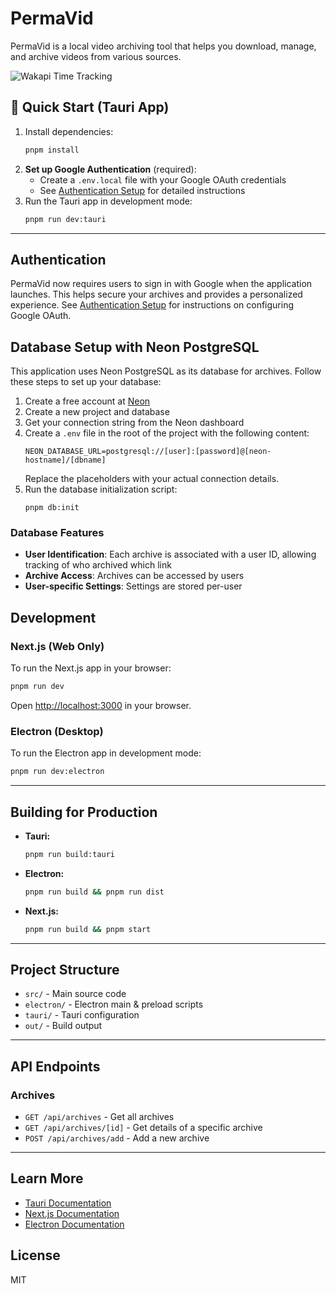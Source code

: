 # PermaVid

PermaVid is a local video archiving tool that helps you download, manage, and archive videos from various sources.

<img src="https://wakapi-qt1b.onrender.com/api/badge/fahad/interval:any/project:permavid" 
     alt="Wakapi Time Tracking" 
     title="Spent more than that amount of time spent on this project">

## 🚀 Quick Start (Tauri App)

1. Install dependencies:
   ```bash
   pnpm install
   ```
2. **Set up Google Authentication** (required):
   - Create a `.env.local` file with your Google OAuth credentials
   - See [Authentication Setup](./docs/AUTH_SETUP.md) for detailed instructions
3. Run the Tauri app in development mode:
   ```bash
   pnpm run dev:tauri
   ```

---

## Authentication

PermaVid now requires users to sign in with Google when the application launches. This helps secure your archives and provides a personalized experience. See [Authentication Setup](./docs/AUTH_SETUP.md) for instructions on configuring Google OAuth.

## Database Setup with Neon PostgreSQL

This application uses Neon PostgreSQL as its database for archives. Follow these steps to set up your database:

1. Create a free account at [Neon](https://neon.tech/)
2. Create a new project and database
3. Get your connection string from the Neon dashboard
4. Create a `.env` file in the root of the project with the following content:
   ```
   NEON_DATABASE_URL=postgresql://[user]:[password]@[neon-hostname]/[dbname]
   ```
   Replace the placeholders with your actual connection details.
5. Run the database initialization script:
   ```
   pnpm db:init
   ```

### Database Features

- **User Identification**: Each archive is associated with a user ID, allowing tracking of who archived which link
- **Archive Access**: Archives can be accessed by users
- **User-specific Settings**: Settings are stored per-user

## Development

### Next.js (Web Only)
To run the Next.js app in your browser:
```bash
pnpm run dev
```
Open [http://localhost:3000](http://localhost:3000) in your browser.

### Electron (Desktop)
To run the Electron app in development mode:
```bash
pnpm run dev:electron
```

---

## Building for Production

- **Tauri:**
  ```bash
  pnpm run build:tauri
  ```
- **Electron:**
  ```bash
  pnpm run build && pnpm run dist
  ```
- **Next.js:**
  ```bash
  pnpm run build && pnpm start
  ```

---

## Project Structure
- `src/` - Main source code
- `electron/` - Electron main & preload scripts
- `tauri/` - Tauri configuration
- `out/` - Build output

---

## API Endpoints

### Archives
- `GET /api/archives` - Get all archives
- `GET /api/archives/[id]` - Get details of a specific archive
- `POST /api/archives/add` - Add a new archive

---

## Learn More
- [Tauri Documentation](https://tauri.app/)
- [Next.js Documentation](https://nextjs.org/docs)
- [Electron Documentation](https://www.electronjs.org/docs)

## License

MIT
